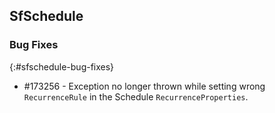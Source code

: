 ## SfSchedule

### Bug Fixes
{:#sfschedule-bug-fixes}

* \#173256  -  Exception no longer thrown while setting wrong `RecurrenceRule` in the Schedule `RecurrenceProperties`.
